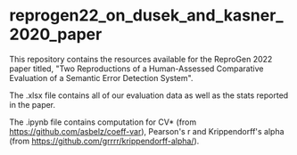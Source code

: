 # reprogen22_on_dusek_and_kasner_2020_paper

This repository contains the resources available for the ReproGen 2022 paper titled, "Two Reproductions of a Human-Assessed Comparative Evaluation of a Semantic Error Detection System".

The .xlsx file contains all of our evaluation data as well as the stats reported in the paper.

The .ipynb file contains computation for CV* (from https://github.com/asbelz/coeff-var), Pearson's r and Krippendorff's alpha (from https://github.com/grrrr/krippendorff-alpha/).
